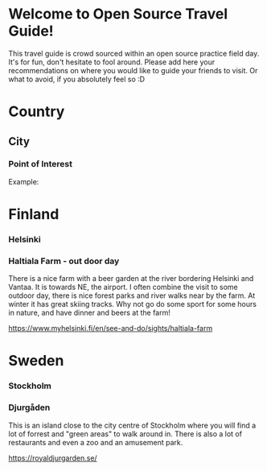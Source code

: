 # Welcome to Open Source Travel Guide!

This travel guide is crowd sourced within an open source practice field day.
It's for fun, don't hesitate to fool around. Please add here your
recommendations on where you would like to guide your friends to visit. Or
what to avoid, if you absolutely feel so :D

# Country

## City

### Point of Interest

Example:

# Finland

### Helsinki

### Haltiala Farm - out door day

There is a nice farm with a beer garden at the river bordering Helsinki and
Vantaa. It is towards NE, the airport. I often combine the visit to some
outdoor day, there is nice forest parks and river walks near by the farm. At
winter it has great skiing tracks. Why not go do some sport for some hours in
nature, and have dinner and beers at the farm!

https://www.myhelsinki.fi/en/see-and-do/sights/haltiala-farm

# Sweden

### Stockholm

### Djurgåden

This is an island close to the city centre of Stockholm where you will find a
lot of forrest and "green areas" to walk around in. There is also a lot of
restaurants and even a zoo and an amusement park.

https://royaldjurgarden.se/
